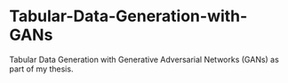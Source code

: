 # Tabular-Data-Generation-with-GANs
Tabular Data Generation with Generative Adversarial Networks (GANs) as part of my thesis.
